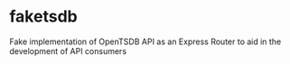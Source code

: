 # faketsdb
Fake implementation of OpenTSDB API as an Express Router to aid in the development of API consumers
